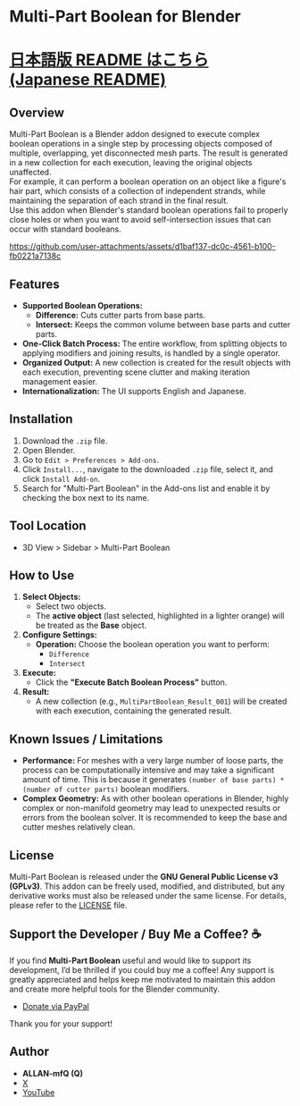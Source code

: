 # Multi-Part Boolean for Blender
# [日本語版 README はこちら (Japanese README)](README_ja.md)
## Overview

Multi-Part Boolean is a Blender addon designed to execute complex boolean operations in a single step by processing objects composed of multiple, overlapping, yet disconnected mesh parts. The result is generated in a new collection for each execution, leaving the original objects unaffected.  
For example, it can perform a boolean operation on an object like a figure's hair part, which consists of a collection of independent strands, while maintaining the separation of each strand in the final result.  
Use this addon when Blender's standard boolean operations fail to properly close holes or when you want to avoid self-intersection issues that can occur with standard booleans.




https://github.com/user-attachments/assets/d1baf137-dc0c-4561-b100-fb0221a7138c



## Features

*   **Supported Boolean Operations:**
    *   **Difference:** Cuts cutter parts from base parts.
    *   **Intersect:** Keeps the common volume between base parts and cutter parts.
*   **One-Click Batch Process:** The entire workflow, from splitting objects to applying modifiers and joining results, is handled by a single operator.
*   **Organized Output:** A new collection is created for the result objects with each execution, preventing scene clutter and making iteration management easier.
*   **Internationalization:** The UI supports English and Japanese.

## Installation

1.  Download the `.zip` file.
2.  Open Blender.
3.  Go to `Edit > Preferences > Add-ons`.
4.  Click `Install...`, navigate to the downloaded `.zip` file, select it, and click `Install Add-on`.
5.  Search for "Multi-Part Boolean" in the Add-ons list and enable it by checking the box next to its name.

## Tool Location
 *   3D View > Sidebar > Multi-Part Boolean
    
## How to Use

1.  **Select Objects:**
    *   Select two objects.
    *   The **active object** (last selected, highlighted in a lighter orange) will be treated as the **Base** object.
2.  **Configure Settings:**
    *   **Operation:** Choose the boolean operation you want to perform:
        *   `Difference`
        *   `Intersect`
3.  **Execute:**
    *   Click the **"Execute Batch Boolean Process"** button.
4.  **Result:**
    *   A new collection (e.g., `MultiPartBoolean_Result_001`) will be created with each execution, containing the generated result.

## Known Issues / Limitations

*   **Performance:** For meshes with a very large number of loose parts, the process can be computationally intensive and may take a significant amount of time. This is because it generates `(number of base parts) * (number of cutter parts)` boolean modifiers.
*   **Complex Geometry:** As with other boolean operations in Blender, highly complex or non-manifold geometry may lead to unexpected results or errors from the boolean solver. It is recommended to keep the base and cutter meshes relatively clean.

## License
Multi-Part Boolean is released under the **GNU General Public License v3 (GPLv3)**. This addon can be freely used, modified, and distributed, but any derivative works must also be released under the same license. For details, please refer to the [LICENSE](LICENSE) file.

## Support the Developer / Buy Me a Coffee? ☕

If you find **Multi-Part Boolean** useful and would like to support its development, I’d be thrilled if you could buy me a coffee! 
Any support is greatly appreciated and helps keep me motivated to maintain this addon and create more helpful tools for the Blender community.

*   [Donate via PayPal](https://paypal.me/kiutsugawa?country.x=JP&locale.x=ja_JP)


Thank you for your support!

## Author

- **ALLAN-mfQ (Q)**  
- [X](https://x.com/Qdegozaimasu)  
- [YouTube](https://www.youtube.com/channel/UCiIz3zCHwNroYE9h4h5BDew)
